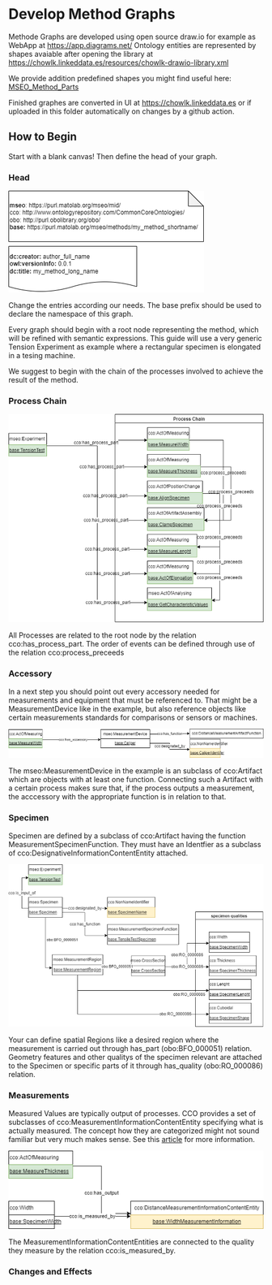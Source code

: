 # Develop Method Graphs
Methode Graphs are developed using open source draw.io for example as WebApp at https://app.diagrams.net/
Ontology entities are represented by shapes avaiable after opening the library at https://chowlk.linkeddata.es/resources/chowlk-drawio-library.xml

We provide addition predefined shapes you might find useful here: [MSEO_Method_Parts](MSEO_Method_Parts.xml)

Finished graphes are converted in UI at https://chowlk.linkeddata.es
or if uploaded in this folder automatically on changes by a github action.

## How to Begin
Start with a blank canvas! Then define the head of your graph.
### Head
![Method Head](images/method_Head.drawio.png)

Change the entries according our needs. The base prefix should be used to declare the namespace of this graph.

Every graph should begin with a root node representing the method, which will be refined with semantic expressions. This guide will use a very generic Tension Experiment as example where a rectangular specimen is elongated in a tesing machine.

We suggest to begin with the chain of the processes involved to achieve the result of the method.
### Process Chain
![Method Process Chain](images/method_ProcessChain.drawio.png)

All Processes are related to the root node by the relation cco:has_process_part. The order of events can be defined through use of the relation cco:process_preceeds

### Accessory

In a next step you should point out every accessory needed for measurements and equipment that must be referenced to. That might be a MeasurementDevice like in the example, but also reference objects like certain measurements standards for comparisons or sensors or machines.

![Method Accessory](images/method_Accessory.drawio.png)

The mseo:MeasurementDevice in the example is an subclass of cco:Artifact which are objects with at least one function. Connecting such a Artifact with a certain process makes sure that, if the process outputs a measurement, the acccessory with the appropriate function is in relation to that.

### Specimen
Specimen are defined by a subclass of cco:Artifact having the function MeasurementSpecimenFunction.
They must have an Identfier as a subclass of cco:DesignativeInformationContentEntity attached.

![Method Specimen](images/method_Specimen.drawio.png)

Your can define spatial Regions like a desired region where the measurement is carried out through has_part (obo:BFO_000051) relation. Geometry features and other qualitys of the specimen relevant are attached to the Specimen or specific parts of it through has_quality (obo:RO_000086) relation.

### Measurements

Measured Values are typically output of processes. CCO provides a set of subclasses of cco:MeasurementInformationContentEntity specifying what is actually measured. The concept how they are categorized might not sound familiar but very much makes sense. See this [article](https://en.wikipedia.org/wiki/Level_of_measurement) for more information.

![Method Measurement](images/method_Measurement.drawio.png)

The MeasurementInformationContentEntities are connected to the quality they measure by the relation cco:is_measured_by.

### Changes and Effects
